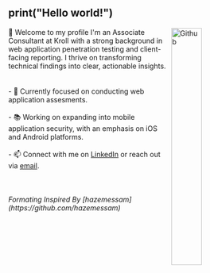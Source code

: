## print("Hello world!") 

<!--
**Ab-Mhd/Ab-Mhd** is a ✨ _special_ ✨ repository because its `README.md` (this file) appears on your GitHub profile. --!>


<img width="35%" align="right" alt="Github" src="https://user-images.githubusercontent.com/48678280/88862734-4903af80-d201-11ea-968b-9c939d88a37c.gif" />

👋 Welcome to my profile

I'm an Associate Consultant at Kroll with a strong background in web application penetration testing and client-facing reporting. I thrive on transforming technical findings into clear, actionable insights.

<br><br><br>
- 🔭 Currently focused on conducting web application assesments.<br><br>
- 📚 Working on expanding into mobile application security, with an emphasis on iOS and Android platforms.<br><br>
- 📫 Connect with me on <a href="https://www.linkedin.com/in/abmhd">LinkedIn</a> or reach out via <a href="mailto:ab.mhd@pm.me">email</a>.<br>




<br><br><br>
<span font-size=:"small"> <i>Formating Inspired By [hazemessam](https://github.com/hazemessam)</i></span>
 
